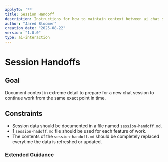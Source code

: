 ```yaml
---
applyTo: '**'
title: Session Handoff
description: Instructions for how to maintain context between ai chat sessions
author: "Jared Bloomer"
creation_date: "2025-08-22"
version: "1.0.0"
type: ai-interaction
---
```


# Session Handoffs

## Goal
Document context in extreme detail to prepare for a new chat session to continue work from the same exact point in time. 

## Constraints
- Session data should be documented in a file named `session-handoff.md`.
- 1 `session-hadoff.md` file should be used for each feature of work.
- The contents of the `session-handoff.md` should be completely replaced everytime the data is refreshed or updated. 

### Extended Guidance